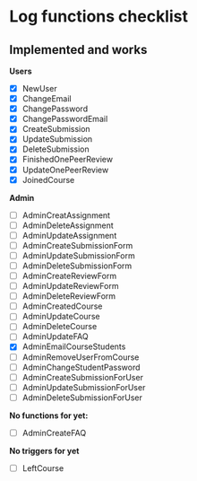 # Log functions checklist
## Implemented and works
**Users**
- [X] NewUser           
- [X] ChangeEmail         
- [X] ChangePassword    
- [X] ChangePasswordEmail
- [X] CreateSubmission 
- [X] UpdateSubmission
- [X] DeleteSubmission   
- [X] FinishedOnePeerReview 
- [X] UpdateOnePeerReview   
- [X] JoinedCourse

**Admin**
- [ ] AdminCreatAssignment  
- [ ] AdminDeleteAssignment 
- [ ] AdminUpdateAssignment 
- [ ] AdminCreateSubmissionForm 
- [ ] AdminUpdateSubmissionForm 
- [ ] AdminDeleteSubmissionForm
- [ ] AdminCreateReviewForm
- [ ] AdminUpdateReviewForm
- [ ] AdminDeleteReviewForm  
- [ ] AdminCreatedCourse 
- [ ] AdminUpdateCourse
- [ ] AdminDeleteCourse
- [ ] AdminUpdateFAQ 
- [X] AdminEmailCourseStudents
- [ ] AdminRemoveUserFromCourse
- [ ] AdminChangeStudentPassword  
- [ ] AdminCreateSubmissionForUser 
- [ ] AdminUpdateSubmissionForUser 
- [ ] AdminDeleteSubmissionForUser

**No functions for yet:**
- [ ] AdminCreateFAQ

**No triggers for yet**
- [ ] LeftCourse  
	
